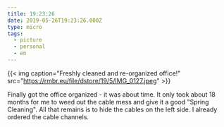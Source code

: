```yaml
---
title: 19:23:26
date: 2019-05-26T19:23:26.000Z
type: micro
tags:
  - picture
  - personal
  - en
---
```


{{< img caption="Freshly cleaned and re-organized office!" src="https://rmbr.eu/file/dstore/19/5/IMG_0127.jpeg" >}}

Finally got the office organized - it was about time. It only took about 18 months for me to weed out the cable mess and give it a good "Spring Cleaning". All that remains is to hide the cables on the left side. I already ordered the cable channels.
